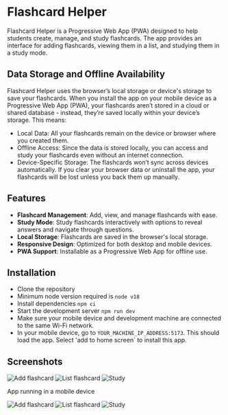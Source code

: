 # Flashcard Helper

Flashcard Helper is a Progressive Web App (PWA) designed to help students create, manage, and study flashcards. The app provides an interface for adding flashcards, viewing them in a list, and studying them in a study mode.

## Data Storage and Offline Availability
Flashcard Helper uses the browser’s local storage or device's storage to save your flashcards. When you install the app on your mobile device as a Progressive Web App (PWA), your flashcards aren’t stored in a cloud or shared database - instead, they’re saved locally within your device’s storage. This means:

- Local Data: All your flashcards remain on the device or browser where you created them.
- Offline Access: Since the data is stored locally, you can access and study your flashcards even without an internet connection.
- Device-Specific Storage: The flashcards won’t sync across devices automatically. If you clear your browser data or uninstall the app, your flashcards will be lost unless you back them up manually.

## Features

- **Flashcard Management**: Add, view, and manage flashcards with ease.
- **Study Mode**: Study flashcards interactively with options to reveal answers and navigate through questions.
- **Local Storage**: Flashcards are saved in the browser's local storage.
- **Responsive Design**: Optimized for both desktop and mobile devices.
- **PWA Support**: Installable as a Progressive Web App for offline use.

## Installation

- Clone the repository
- Minimum node version required is `node v18`
- Install dependencies `npm ci`
- Start the development server `npm run dev`
- Make sure your mobile device and development machine are connected to the same Wi-Fi network.
- In your mobile device, go to `YOUR_MACHINE_IP_ADDRESS:5173`. This should load the app. Select 'add to home screen` to install this app.

## Screenshots

![Add flashcard](./src/assets/add.png)
![List flashcard](./src/assets/list.png)
![Study](./src/assets/study.png)

App running in a mobile device

![Add flashcard](./src/assets/add_mobile.png)
![List flashcard](./src/assets/list_mobile.png)
![Study](./src/assets/study_mobile.png)

